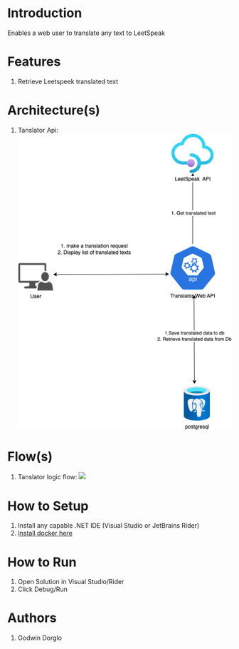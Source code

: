 # Introduction
Enables a web user to translate any text to LeetSpeak

# Features
1. Retrieve Leetspeek translated text


# Architecture(s)
1. Tanslator Api: ![](../docs/text_translator_app.png)

# Flow(s)
1. Tanslator logic flow: ![](../../docs/Flowcharts/text_translator_flow.png)

# How to Setup
1. Install any capable .NET IDE (Visual Studio or JetBrains Rider)
2. [Install docker here](https://docs.docker.com/engine/install/)


# How to Run
1. Open Solution in Visual Studio/Rider
2. Click Debug/Run


# Authors
1. Godwin Dorglo


